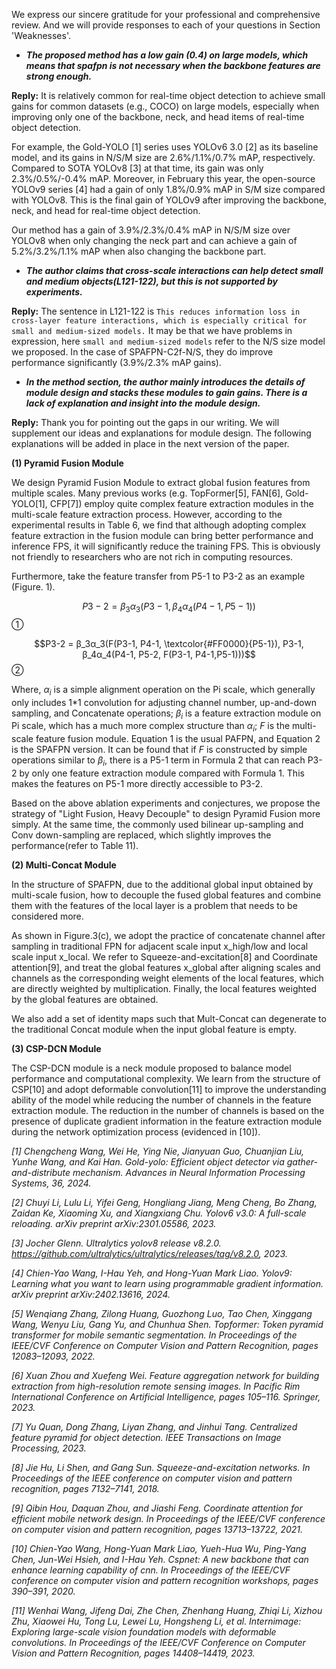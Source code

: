 We express our sincere gratitude for your professional and comprehensive review. And we will provide responses to each of your questions in Section 'Weaknesses'.

- ***The proposed method has a low gain (0.4) on large models, which means that spafpn is not necessary when the backbone features are strong enough.***

**Reply:** It is relatively common for real-time object detection to achieve small gains for common datasets (e.g., COCO) on large models, especially when improving only one of the backbone, neck, and head items of real-time object detection. 

For example, the Gold-YOLO [1] series uses YOLOv6 3.0 [2] as its baseline model, and its gains in N/S/M size are 2.6\%/1.1\%/0.7\% mAP, respectively. Compared to SOTA YOLOv8 [3] at that time, its gain was only 2.3\%/0.5\%/-0.4\% mAP. Moreover, in February this year, the open-source YOLOv9 series [4] had a gain of only 1.8\%/0.9\% mAP in S/M size compared with YOLOv8. This is the final gain of YOLOv9 after improving the backbone, neck, and head for real-time object detection.

Our method has a gain of 3.9\%/2.3\%/0.4\% mAP in N/S/M size over YOLOv8 when only changing the neck part and can achieve a gain of 5.2\%/3.2\%/1.1\% mAP when also changing the backbone part.

- ***The author claims that cross-scale interactions can help detect small and medium objects(L121-122), but this is not supported by experiments.***

**Reply:** The sentence in L121-122 is `This reduces information loss in cross-layer feature interactions, which is especially critical for small and medium-sized models.` It may be that we have problems in expression, here `small and medium-sized models` refer to the N/S size model we proposed. In the case of SPAFPN-C2f-N/S, they do improve performance significantly (3.9\%/2.3\% mAP gains).

- ***In the method section, the author mainly introduces the details of module design and stacks these modules to gain gains. There is a lack of explanation and insight into the module design.***

**Reply:** Thank you for pointing out the gaps in our writing. We will supplement our ideas and explanations for module design. The following explanations will be added in place in the next version of the paper.

**(1) Pyramid Fusion Module**

We design Pyramid Fusion Module to extract global fusion features from multiple scales. Many previous works (e.g. TopFormer[5], FAN[6], Gold-YOLO[1], CFP[7]) employ quite complex feature extraction modules in the multi-scale feature extraction process. However, according to the experimental results in Table 6, we find that although adopting complex feature extraction in the fusion module can bring better performance and inference FPS, it will significantly reduce the training FPS. This is obviously not friendly to researchers who are not rich in computing resources.

Furthermore, take the feature transfer from P5-1 to P3-2 as an example (Figure. 1).


$$P3-2 = β_3α_3(P3-1, β_4α_4(P4-1, P5-1))$$①

$$P3-2 = β_3α_3(F(P3-1, P4-1, \textcolor{#FF0000}{P5-1}), P3-1, β_4α_4(P4-1, P5-2, F(P3-1, P4-1,P5-1)))$$②

Where, $α_i$ is a simple alignment operation on the Pi scale, which generally only includes 1*1 convolution for adjusting channel number, up-and-down sampling, and Concatenate operations; $β_i$ is a feature extraction module on Pi scale, which has a much more complex structure than $α_i$; $F$ is the multi-scale feature fusion module.  Equation 1 is the usual PAFPN, and Equation 2 is the SPAFPN version. It can be found that if $F$ is constructed by simple operations similar to $β_i$, there is a P5-1 term in Formula 2 that can reach P3-2 by only one feature extraction module compared with Formula 1. This makes the features on P5-1 more directly accessible to P3-2.

Based on the above ablation experiments and conjectures, we propose the strategy of "Light Fusion, Heavy Decouple" to design Pyramid Fusion more simply. At the same time, the commonly used bilinear up-sampling and Conv down-sampling are replaced, which slightly improves the performance(refer to Table 11).

**(2) Multi-Concat Module**

In the structure of SPAFPN, due to the additional global input obtained by multi-scale fusion, how to decouple the fused global features and combine them with the features of the local layer is a problem that needs to be considered more.

As shown in Figure.3(c), we adopt the practice of concatenate channel after sampling in traditional FPN for adjacent scale input x_high/low and local scale input x_local. We refer to Squeeze-and-excitation[8] and Coordinate attention[9], and treat the global features x_global after aligning scales and channels as the corresponding weight elements of the local features, which are directly weighted by multiplication. Finally, the local features weighted by the global features are obtained.

We also add a set of identity maps such that Mult-Concat can degenerate to the traditional Concat module when the input global feature is empty.

**(3) CSP-DCN Module**

The CSP-DCN module is a neck module proposed to balance model performance and computational complexity. We learn from the structure of CSP[10] and adopt deformable convolution[11] to improve the understanding ability of the model while reducing the number of channels in the feature extraction module. The reduction in the number of channels is based on the presence of duplicate gradient information in the feature extraction module during the network optimization process (evidenced in [10]).


*[1] Chengcheng Wang, Wei He, Ying Nie, Jianyuan Guo, Chuanjian Liu, Yunhe Wang, and Kai Han. Gold-yolo: Efficient object detector via gather-and-distribute mechanism. Advances in Neural Information Processing Systems, 36, 2024.*

*[2] Chuyi Li, Lulu Li, Yifei Geng, Hongliang Jiang, Meng Cheng, Bo Zhang, Zaidan Ke, Xiaoming Xu, and Xiangxiang Chu. Yolov6 v3.0: A full-scale reloading. arXiv preprint arXiv:2301.05586, 2023.*

*[3] Jocher Glenn. Ultralytics yolov8 release v8.2.0. https://github.com/ultralytics/ultralytics/releases/tag/v8.2.0, 2023.*

*[4] Chien-Yao Wang, I-Hau Yeh, and Hong-Yuan Mark Liao. Yolov9: Learning what you want to learn using programmable gradient information. arXiv preprint arXiv:2402.13616, 2024.*

*[5] Wenqiang Zhang, Zilong Huang, Guozhong Luo, Tao Chen, Xinggang Wang, Wenyu Liu, Gang Yu, and Chunhua Shen. Topformer: Token pyramid transformer for mobile semantic segmentation. In Proceedings of the IEEE/CVF Conference on Computer Vision and Pattern Recognition, pages 12083–12093, 2022.*

*[6] Xuan Zhou and Xuefeng Wei. Feature aggregation network for building extraction from high-resolution remote sensing images. In Pacific Rim International Conference on Artificial Intelligence, pages 105–116. Springer, 2023.*

*[7] Yu Quan, Dong Zhang, Liyan Zhang, and Jinhui Tang. Centralized feature pyramid for object detection. IEEE Transactions on Image Processing, 2023.*

*[8] Jie Hu, Li Shen, and Gang Sun. Squeeze-and-excitation networks. In Proceedings of the IEEE conference on computer vision and pattern recognition, pages 7132–7141, 2018.*

*[9] Qibin Hou, Daquan Zhou, and Jiashi Feng. Coordinate attention for efficient mobile network design. In Proceedings of the IEEE/CVF conference on computer vision and pattern recognition, pages 13713–13722, 2021.*

*[10] Chien-Yao Wang, Hong-Yuan Mark Liao, Yueh-Hua Wu, Ping-Yang Chen, Jun-Wei Hsieh, and I-Hau Yeh. Cspnet: A new backbone that can enhance learning capability of cnn. In Proceedings of the IEEE/CVF conference on computer vision and pattern recognition workshops, pages 390–391, 2020.*

*[11] Wenhai Wang, Jifeng Dai, Zhe Chen, Zhenhang Huang, Zhiqi Li, Xizhou Zhu, Xiaowei Hu, Tong Lu, Lewei Lu, Hongsheng Li, et al. Internimage: Exploring large-scale vision foundation models with deformable convolutions. In Proceedings of the IEEE/CVF Conference on Computer Vision and Pattern Recognition, pages 14408–14419, 2023.*
